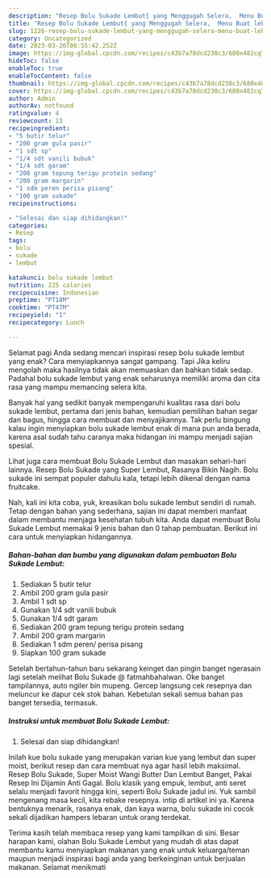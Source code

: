 ```yaml
---
description: "Resep Bolu Sukade Lembut{ yang Menggugah Selera,  Menu Buat lebaran"
title: "Resep Bolu Sukade Lembut{ yang Menggugah Selera,  Menu Buat lebaran"
slug: 1226-resep-bolu-sukade-lembut-yang-menggugah-selera-menu-buat-lebaran
category: Uncategorized
date: 2023-03-26T06:55:42.252Z
image: https://img-global.cpcdn.com/recipes/c43b7a78dcd238c3/680x482cq70/bolu-sukade-lembut-foto-resep-utama.jpg
hideToc: false
enableToc: true
enableTocContent: false
thumbnail: https://img-global.cpcdn.com/recipes/c43b7a78dcd238c3/680x482cq70/bolu-sukade-lembut-foto-resep-utama.jpg
cover: https://img-global.cpcdn.com/recipes/c43b7a78dcd238c3/680x482cq70/bolu-sukade-lembut-foto-resep-utama.jpg
author: Admin
authorAv: notfound
ratingvalue: 4
reviewcount: 13
recipeingredient:
- "5 butir telur"
- "200 gram gula pasir"
- "1 sdt sp"
- "1/4 sdt vanili bubuk"
- "1/4 sdt garam"
- "200 gram tepung terigu protein sedang"
- "200 gram margarin"
- "1 sdm peren perisa pisang"
- "100 gram sukade"
recipeinstructions:

- "Selesai dan siap dihidangkan!"
categories:
- Resep
tags:
- bolu
- sukade
- lembut

katakunci: bolu sukade lembut 
nutrition: 225 calories
recipecuisine: Indonesian
preptime: "PT18M"
cooktime: "PT47M"
recipeyield: "1"
recipecategory: Lunch

---
```



Selamat pagi Anda sedang mencari inspirasi resep bolu sukade lembut yang enak? Cara menyiapkannya sangat gampang. Tapi Jika keliru mengolah maka hasilnya tidak akan memuaskan dan bahkan tidak sedap. Padahal bolu sukade lembut yang enak seharusnya memiliki aroma dan cita rasa yang mampu memancing selera kita.


Banyak hal yang sedikit banyak mempengaruhi kualitas rasa dari bolu sukade lembut, pertama dari jenis bahan, kemudian pemilihan bahan segar dan bagus, hingga cara membuat dan menyajikannya. Tak perlu bingung kalau ingin menyiapkan bolu sukade lembut enak di mana pun anda berada, karena asal sudah tahu caranya maka hidangan ini mampu menjadi sajian spesial.

Lihat juga cara membuat Bolu Sukade Lembut dan masakan sehari-hari lainnya. Resep Bolu Sukade yang Super Lembut, Rasanya Bikin Nagih. Bolu sukade ini sempat populer dahulu kala, tetapi lebih dikenal dengan nama fruitcake.


Nah, kali ini kita coba, yuk, kreasikan bolu sukade lembut sendiri di rumah. Tetap dengan bahan yang sederhana, sajian ini dapat memberi manfaat dalam membantu menjaga kesehatan tubuh kita. Anda dapat membuat Bolu Sukade Lembut memakai 9 jenis bahan dan 0 tahap pembuatan. Berikut ini cara untuk menyiapkan hidangannya.

<!--inarticleads1-->

##### Bahan-bahan dan bumbu yang digunakan dalam pembuatan Bolu Sukade Lembut:

1. Sediakan 5 butir telur
1. Ambil 200 gram gula pasir
1. Ambil 1 sdt sp
1. Gunakan 1/4 sdt vanili bubuk
1. Gunakan 1/4 sdt garam
1. Sediakan 200 gram tepung terigu protein sedang
1. Ambil 200 gram margarin
1. Sediakan 1 sdm peren/ perisa pisang
1. Siapkan 100 gram sukade


Setelah bertahun-tahun baru sekarang keinget dan pingin banget ngerasain lagi setelah melihat Bolu Sukade @ fatmahbahalwan. Oke banget tampilannya, auto ngiler bin mupeng. Gercep langsung cek resepnya dan meluncur ke dapur cek stok bahan. Kebetulan sekali semua bahan pas banget tersedia, termasuk. 

<!--inarticleads2-->

##### Instruksi untuk membuat Bolu Sukade Lembut:


1. Selesai dan siap dihidangkan!

Inilah kue bolu sukade yang merupakan varian kue yang lembut dan super moist, berikut resep dan cara membuat nya agar hasil lebih maksimal. Resep Bolu Sukade, Super Moist Wangi Butter Dan Lembut Banget, Pakai Resep Ini Dijamin Anti Gagal. Bolu klasik yang empuk, lembut, anti seret selalu menjadi favorit hingga kini, seperti Bolu Sukade jadul ini. Yuk sambil mengenang masa kecil, kita rebake resepnya. intip di artikel ini ya. Karena bentuknya menarik, rasanya enak, dan kaya warna, bolu sukade ini cocok sekali dijadikan hampers lebaran untuk orang terdekat. 

Terima kasih telah membaca resep yang kami tampilkan di sini. Besar harapan kami, olahan Bolu Sukade Lembut yang mudah di atas dapat membantu kamu menyiapkan makanan yang enak untuk keluarga/teman maupun menjadi inspirasi bagi anda yang berkeinginan untuk berjualan makanan. Selamat menikmati
